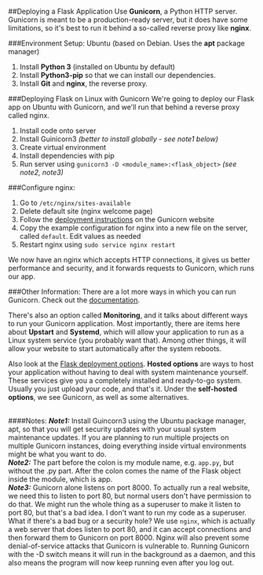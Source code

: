 ##Deploying a Flask Application
Use **Gunicorn**, a Python HTTP server. <br>
Gunicorn is meant to be a production-ready server, but it does have some limitations, so it's best to run it behind a so-called reverse proxy like **nginx**. 

###Environment Setup:
Ubuntu (based on Debian. Uses the **apt** package manager)<br>
1. Install **Python 3** (installed on Ubuntu by default)
2. Install **Python3-pip** so that we can install our dependencies. 
3. Install **Git** and **nginx**, the reverse proxy.

###Deploying Flask on Linux with Gunicorn
We're going to deploy our Flask app on Ubuntu with Gunicorn, and we'll run that behind a reverse proxy called nginx. 
1. Install code onto server
2. Install Guinicorn3 _(better to install globally - see note1 below)_
3. Create virtual environment 
4. Install dependencies with pip 
5. Run server using `gunicorn3 -D <module_name>:<flask_object>` _(see note2, note3)_

###Configure nginx:
1. Go to `/etc/nginx/sites-available`
2. Delete default site (nginx welcome page)
3. Follow the [deployment instructions](https://gunicorn.org/#deployment) on the Gunicorn website
4. Copy the example configuration for nginx into a new file on the server, called `default`. Edit values as needed
5. Restart nginx using `sudo service nginx restart`

We now have an nginx which accepts HTTP connections, it gives us better performance and security, and it forwards requests to Gunicorn, which runs our app. 

###Other Information:
There are a lot more ways in which you can run Gunicorn. Check out the [documentation](https://docs.gunicorn.org/en/stable/deploy.html).

There's also an option called **Monitoring**, and it talks about different ways to run your Gunicorn application. 
Most importantly, there are items here about **Upstart** and **Systemd**, which will allow your application to run as a Linux system service (you probably want that). 
Among other things, it will allow your website to start automatically after the system reboots. 

Also look at the [Flask deployment options](https://flask.palletsprojects.com/en/2.0.x/deploying/). 
**Hosted options** are ways to host your application without having to deal with system maintenance yourself. These services give you a completely installed and ready-to-go system. Usually you just upload your code, and that's it. 
Under the **self-hosted options**, we see Gunicorn, as well as some alternatives. 
<br>
<br>

####Notes:
**_Note1:_** Install Guincorn3 using the Ubuntu package manager, apt, so that you will get security updates with your usual system maintenance updates. If you are planning to run multiple projects on multiple Gunicorn instances, doing everything inside virtual environments might be what you want to do. <br>
**_Note2:_** The part before the colon is my module name, e.g. `app.py`, but without the .py part. After the colon comes the name of the Flask object inside the module, which is app.  <br>
**_Note3:_** Gunicorn alone listens on port 8000. To actually run a real website, we need this to listen to port 80, but normal users don't have permission to do that. We might run the whole thing as a superuser to make it listen to port 80, but that's a bad idea. I don't want to run my code as a superuser. What if there's a bad bug or a security hole? We use `nginx`, which is actually a web server that does listen to port 80, and it can accept connections and then forward them to Gunicorn on port 8000. Nginx will also prevent some denial-of-service attacks that Gunicorn is vulnerable to. Running Gunicorn with the -D switch means it will run in the background as a daemon, and this also means the program will now keep running even after you log out. 
